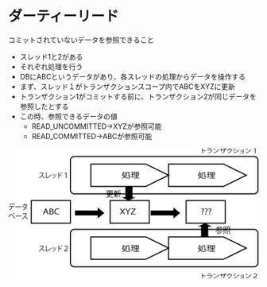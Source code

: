 # ダーティーリード

コミットされていないデータを参照できること

* スレッド1と2がある
* それぞれ処理を行う
* DBにABCというデータがあり、各スレッドの処理からデータを操作する
* まず、スレッド１がトランザクションスコープ内でABCをXYZに更新
* トランザクション1がコミットする前に、トランザクション2が同じデータを参照したとする
* この時、参照できるデータの値
    * READ_UNCOMMITTED→XYZが参照可能
    * READ_COMMITTED→ABCが参照可能

![transaction_00](image/transaction_00.png)
